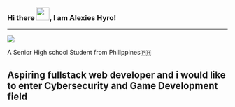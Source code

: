 ### Hi there <img src="https://raw.githubusercontent.com/MartinHeinz/MartinHeinz/master/wave.gif" width="30px">, I am Alexies Hyro!
___

<img src="https://img.shields.io/twitter/follow/AlexiesHyro?label=People%20following%20me%20on%20twitter&style=social">

A Senior High school Student from Philippines🇵🇭

Aspiring fullstack web developer and i would like to enter Cybersecurity and Game Development field
---

<!--
**AlexiesHyro/AlexiesHyro** is a ✨ _special_ ✨ repository because its `README.md` (this file) appears on your GitHub profile.

Here are some ideas to get you started:

- 🔭 I’m currently working on ...
- 🌱 I’m currently learning ...
- 👯 I’m looking to collaborate on ...
- 🤔 I’m looking for help with ...
- 💬 Ask me about ...
- 📫 How to reach me: ...
- 😄 Pronouns: ...
- ⚡ Fun fact: ...
-->

